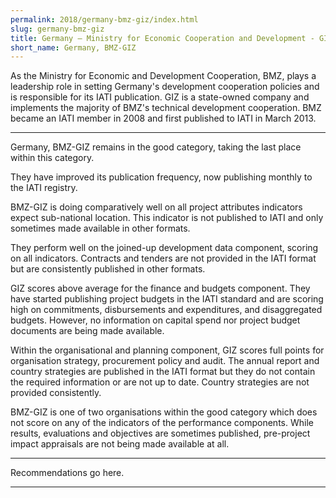 ```yaml
---
permalink: 2018/germany-bmz-giz/index.html
slug: germany-bmz-giz
title: Germany – Ministry for Economic Cooperation and Development - GIZ (BMZ-GIZ)
short_name: Germany, BMZ-GIZ
---
```


As the Ministry for Economic and Development Cooperation, BMZ, plays a leadership role in setting Germany's development cooperation policies and is responsible for its IATI publication. GIZ is a state-owned company and implements the majority of BMZ's technical development cooperation. BMZ became an IATI member in 2008 and first published to IATI in March 2013. 

---

Germany, BMZ-GIZ remains in the good category, taking the last place within this category. 

They have improved its publication frequency, now publishing monthly to the IATI registry. 

BMZ-GIZ is doing comparatively well on all project attributes indicators expect sub-national location. This indicator is not published to IATI and only sometimes made available in other formats. 

They perform well on the joined-up development data component, scoring on all indicators. Contracts and tenders are not provided in the IATI format but are consistently published in other formats. 

GIZ scores above average for the finance and budgets component. They have started publishing project budgets in the IATI standard and are scoring high on commitments, disbursements and expenditures, and disaggregated budgets. However, no information on capital spend nor project budget documents are being made available. 

Within the organisational and planning component, GIZ scores full points for organisation strategy, procurement policy and audit. The annual report and country strategies are published in the IATI format but they do not contain the required information or are not up to date. Country strategies are not provided consistently. 

BMZ-GIZ is one of two organisations within the good category which does not score on any of the indicators of the performance components. While results, evaluations and objectives are sometimes published, pre-project impact appraisals are not being made available at all. 


---

Recommendations go here.

---
